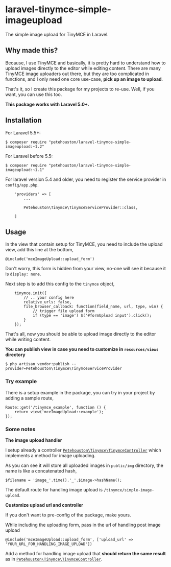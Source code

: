 # laravel-tinymce-simple-imageupload

The simple image upload for TinyMCE in Laravel.

## Why made this?

Because, I use TinyMCE and basically, it is pretty hard to understand how to upload images directly to the editor while editing content. There are many TinyMCE image uploaders out there, but they are too complicated in functions, and I only need one core use-case, **pick up an image to upload**.

That's it, so I create this package for my projects to re-use. Well, if you want, you can use this too.

**This package works with Laravel 5.0+.**


## Installation

For Laravel 5.5+:

```
$ composer require "petehouston/laravel-tinymce-simple-imageupload:~1.2"
```

For Laravel before 5.5:

```
$ composer require "petehouston/laravel-tinymce-simple-imageupload:~1.1"
```

For laravel version 5.4 and older, you need to register the service provider in  `config/app.php`.

```
    'providers' => [
        ...

        Petehouston\Tinymce\TinymceServiceProvider::class,

    ]
```

## Usage

In the view that contain setup for TinyMCE, you need to include the upload view, add this line at the bottom,

```
@include('mceImageUpload::upload_form')
```

Don't worry, this form is hidden from your view, no-one will see it because it is `display: none`.

Next step is to add this config to the `tinymce` object,

```
    tinymce.init({
        // .. your config here
        relative_urls: false,
        file_browser_callback: function(field_name, url, type, win) {
            // trigger file upload form
            if (type == 'image') $('#formUpload input').click();
        }
    });
```

That's all, now you should be able to upload image directly to the editor while writing content.

**You can publish view in case you need to customize in `resources/views` directory**

```
$ php artisan vendor:publish --provider=Petehouston\Tinymce\TinymceServiceProvider
```

### Try example

There is a setup example in the package, you can try in your project by adding a sample route,

```
Route::get('/tinymce_example', function () {
    return view('mceImageUpload::example');
});
```

### Some notes

**The image upload handler**

I setup already a controller [`Petehouston\Tinymce\TinymceController`](https://github.com/petehouston/laravel-tinymce-simple-imageupload/blob/master/src/TinymceController.php) which implements a method for image uploading.

As you can see it will store all uploaded images in `public/img` directory, the name is like a concatenated hash,

```
$filename = 'image_'.time().'_'.$image->hashName();
```

The default route for handling image upload is `/tinymce/simple-image-upload`.

**Customize upload url and controller**

If you don't want to pre-config of the package, make yours.

While including the uploading form, pass in the url of handling post image upload

```
@include('mceImageUpload::upload_form', ['upload_url' => 'YOUR_URL_FOR_HANDLING_IMAGE_UPLOAD'])
```

Add a method for handling image upload that **should return the same result** as in [`Petehouston\Tinymce\TinymceController`](https://github.com/petehouston/laravel-tinymce-simple-imageupload/blob/master/src/TinymceController.php).



